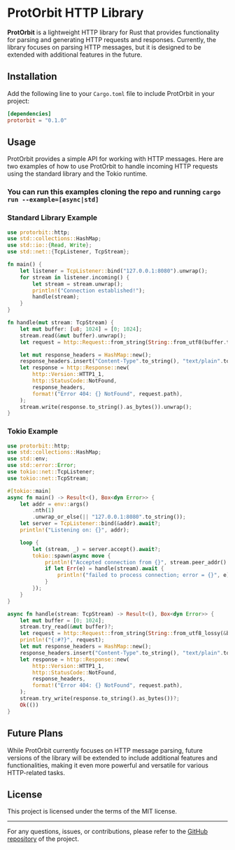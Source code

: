 # ProtOrbit HTTP Library

**ProtOrbit** is a lightweight HTTP library for Rust that provides functionality for parsing and generating HTTP requests and responses. Currently, the library focuses on parsing HTTP messages, but it is designed to be extended with additional features in the future.

## Installation

Add the following line to your `Cargo.toml` file to include ProtOrbit in your project:

```toml
[dependencies]
protorbit = "0.1.0"
```

## Usage

ProtOrbit provides a simple API for working with HTTP messages. Here are two examples of how to use ProtOrbit to handle incoming HTTP requests using the standard library and the Tokio runtime.

### You can run this examples cloning the repo and running `cargo run --example=[async|std]`

### Standard Library Example

```rust
use protorbit::http;
use std::collections::HashMap;
use std::io::{Read, Write};
use std::net::{TcpListener, TcpStream};

fn main() {
    let listener = TcpListener::bind("127.0.0.1:8080").unwrap();
    for stream in listener.incoming() {
        let stream = stream.unwrap();
        println!("Connection established!");
        handle(stream);
    }
}

fn handle(mut stream: TcpStream) {
    let mut buffer: [u8; 1024] = [0; 1024];
    stream.read(&mut buffer).unwrap();
    let request = http::Request::from_string(String::from_utf8(buffer.to_vec()).unwrap()).unwrap();

    let mut response_headers = HashMap::new();
    response_headers.insert("Content-Type".to_string(), "text/plain".to_string());
    let response = http::Response::new(
        http::Version::HTTP1_1,
        http::StatusCode::NotFound,
        response_headers,
        format!("Error 404: {} NotFound", request.path),
    );
    stream.write(response.to_string().as_bytes()).unwrap();
}
```

### Tokio Example

```rust
use protorbit::http;
use std::collections::HashMap;
use std::env;
use std::error::Error;
use tokio::net::TcpListener;
use tokio::net::TcpStream;

#[tokio::main]
async fn main() -> Result<(), Box<dyn Error>> {
    let addr = env::args()
        .nth(1)
        .unwrap_or_else(|| "127.0.0.1:8080".to_string());
    let server = TcpListener::bind(&addr).await?;
    println!("Listening on: {}", addr);

    loop {
        let (stream, _) = server.accept().await?;
        tokio::spawn(async move {
            println!("Accepted connection from {}", stream.peer_addr().unwrap());
            if let Err(e) = handle(stream).await {
                println!("failed to process connection; error = {}", e);
            }
        });
    }
}

async fn handle(stream: TcpStream) -> Result<(), Box<dyn Error>> {
    let mut buffer = [0; 1024];
    stream.try_read(&mut buffer)?;
    let request = http::Request::from_string(String::from_utf8_lossy(&buffer)).unwrap();
    println!("{:#?}", request);
    let mut response_headers = HashMap::new();
    response_headers.insert("Content-Type".to_string(), "text/plain".to_string());
    let response = http::Response::new(
        http::Version::HTTP1_1,
        http::StatusCode::NotFound,
        response_headers,
        format!("Error 404: {} NotFound", request.path),
    );
    stream.try_write(response.to_string().as_bytes())?;
    Ok(())
}
```

## Future Plans

While ProtOrbit currently focuses on HTTP message parsing, future versions of the library will be extended to include additional features and functionalities, making it even more powerful and versatile for various HTTP-related tasks.

## License

This project is licensed under the terms of the MIT license.

---

For any questions, issues, or contributions, please refer to the [GitHub repository](https://github.com/matteac/protorbit) of the project.
